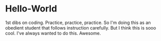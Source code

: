 # Hello-World
1st dibs on coding. Practice, practice, practice.
So I'm doing this as an obedient student that follows instruction carefully. But I think this is sooo cool. I've always wanted to do this. Awesome. 
